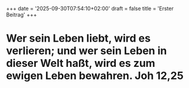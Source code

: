 +++
date = '2025-09-30T07:54:10+02:00'
draft = false
title = 'Erster Beitrag'
+++
# Wer sein Leben liebt, wird es verlieren; und wer sein Leben in dieser Welt haßt, wird es zum ewigen Leben bewahren. Joh 12,25

